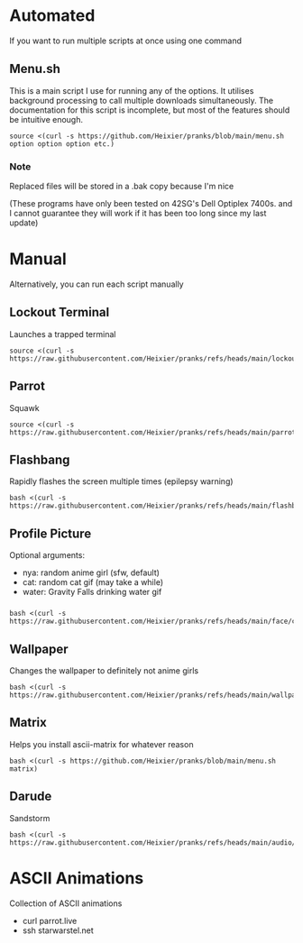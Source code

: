 # Automated
If you want to run multiple scripts at once using one command

## Menu.sh
This is a main script I use for running any of the options. It utilises background processing to call multiple downloads simultaneously. The documentation for this script is incomplete, but most of the features should be intuitive enough.

    source <(curl -s https://github.com/Heixier/pranks/blob/main/menu.sh option option option etc.)

### Note
Replaced files will be stored in a .bak copy because I'm nice

(These programs have only been tested on 42SG's Dell Optiplex 7400s. and I cannot guarantee they will work if it has been too long since my last update)

# Manual
Alternatively, you can run each script manually

## Lockout Terminal
Launches a trapped terminal

    source <(curl -s https://raw.githubusercontent.com/Heixier/pranks/refs/heads/main/lockout/lockout.sh)

## Parrot
Squawk
	
	source <(curl -s https://raw.githubusercontent.com/Heixier/pranks/refs/heads/main/parrot/parrot.sh)

## Flashbang
Rapidly flashes the screen multiple times (epilepsy warning)

    bash <(curl -s https://raw.githubusercontent.com/Heixier/pranks/refs/heads/main/flashbang/flashbang.sh)

## Profile Picture

Optional arguments:

* nya: random anime girl (sfw, default)
* cat: random cat gif (may take a while)
* water: Gravity Falls drinking water gif
###
    bash <(curl -s https://raw.githubusercontent.com/Heixier/pranks/refs/heads/main/face/change_pic.sh)

## Wallpaper
Changes the wallpaper to definitely not anime girls

    bash <(curl -s https://raw.githubusercontent.com/Heixier/pranks/refs/heads/main/wallpaper/change_bg.sh)

## Matrix
Helps you install ascii-matrix for whatever reason

    bash <(curl -s https://github.com/Heixier/pranks/blob/main/menu.sh matrix)
    
## Darude
Sandstorm

    bash <(curl -s https://raw.githubusercontent.com/Heixier/pranks/refs/heads/main/audio/bg_play.sh)

# ASCII Animations
Collection of ASCII animations
* curl parrot.live
* ssh starwarstel.net

